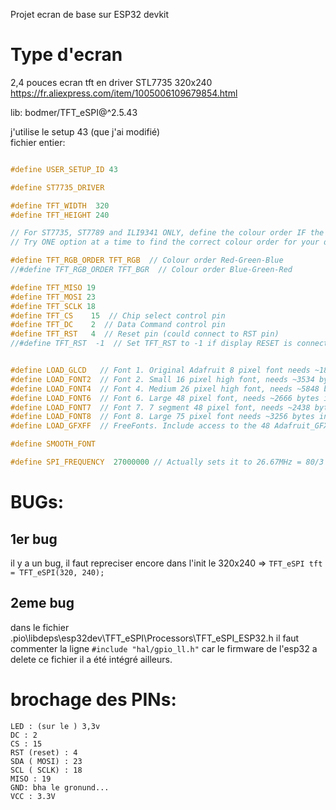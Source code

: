 Projet ecran de base sur ESP32 devkit

# Type d'ecran

2,4 pouces ecran tft en driver STL7735 320x240  
https://fr.aliexpress.com/item/1005006109679854.html

lib: bodmer/TFT_eSPI@^2.5.43

j'utilise le setup 43 (que j'ai modifié)  
fichier entier:
```C

#define USER_SETUP_ID 43

#define ST7735_DRIVER

#define TFT_WIDTH  320
#define TFT_HEIGHT 240

// For ST7735, ST7789 and ILI9341 ONLY, define the colour order IF the blue and red are swapped on your display
// Try ONE option at a time to find the correct colour order for your display

#define TFT_RGB_ORDER TFT_RGB  // Colour order Red-Green-Blue
//#define TFT_RGB_ORDER TFT_BGR  // Colour order Blue-Green-Red

#define TFT_MISO 19
#define TFT_MOSI 23
#define TFT_SCLK 18
#define TFT_CS    15  // Chip select control pin
#define TFT_DC    2  // Data Command control pin
#define TFT_RST   4  // Reset pin (could connect to RST pin)
//#define TFT_RST  -1  // Set TFT_RST to -1 if display RESET is connected to ESP32 board RST


#define LOAD_GLCD   // Font 1. Original Adafruit 8 pixel font needs ~1820 bytes in FLASH
#define LOAD_FONT2  // Font 2. Small 16 pixel high font, needs ~3534 bytes in FLASH, 96 characters
#define LOAD_FONT4  // Font 4. Medium 26 pixel high font, needs ~5848 bytes in FLASH, 96 characters
#define LOAD_FONT6  // Font 6. Large 48 pixel font, needs ~2666 bytes in FLASH, only characters 1234567890:-.apm
#define LOAD_FONT7  // Font 7. 7 segment 48 pixel font, needs ~2438 bytes in FLASH, only characters 1234567890:.
#define LOAD_FONT8  // Font 8. Large 75 pixel font needs ~3256 bytes in FLASH, only characters 1234567890:-.
#define LOAD_GFXFF  // FreeFonts. Include access to the 48 Adafruit_GFX free fonts FF1 to FF48 and custom fonts

#define SMOOTH_FONT

#define SPI_FREQUENCY  27000000 // Actually sets it to 26.67MHz = 80/3

```
# BUGs: 

## 1er bug
il y a un bug, il faut repreciser encore dans l'init le 320x240 => `TFT_eSPI tft = TFT_eSPI(320, 240);`

## 2eme bug
dans le fichier .pio\libdeps\esp32dev\TFT_eSPI\Processors\TFT_eSPI_ESP32.h il faut commenter la ligne `#include "hal/gpio_ll.h"`
car le firmware de l'esp32 a delete ce fichier il a été intégré ailleurs.

# brochage des PINs:
```
LED : (sur le ) 3,3v
DC : 2
CS : 15
RST (reset) : 4
SDA ( MOSI) : 23
SCL ( SCLK) : 18
MISO : 19
GND: bha le gronund...
VCC : 3.3V
```
